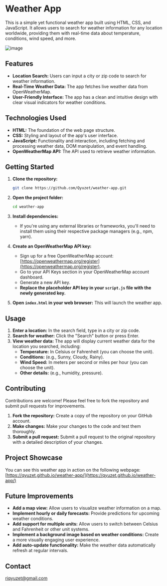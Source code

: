

# Weather App

This is a simple yet functional weather app built using HTML, CSS, and JavaScript. It allows users to search for weather information for any location worldwide, providing them with real-time data about temperature, conditions, wind speed, and more. 

![image](https://github.com/Qyuzet/weather-app/assets/93258081/b986b311-f914-4ac1-bb2f-a607da361096)

## Features

* **Location Search:** Users can input a city or zip code to search for weather information.
* **Real-Time Weather Data:**  The app fetches live weather data from OpenWeatherMap.
* **User-Friendly Interface:** The app has a clean and intuitive design with clear visual indicators for weather conditions.

## Technologies Used

* **HTML:**  The foundation of the web page structure.
* **CSS:**  Styling and layout of the app's user interface.
* **JavaScript:**  Functionality and interaction, including fetching and processing weather data, DOM manipulation, and event handling.
* **OpenWeatherMap API:** The API used to retrieve weather information.

## Getting Started

1. **Clone the repository:**
   ```bash
   git clone https://github.com/Qyuzet/weather-app.git
   ```
2. **Open the project folder:**
   ```bash
   cd weather-app
   ```
3. **Install dependencies:**
   *  If you're using any external libraries or frameworks, you'll need to install them using their respective package managers (e.g., npm, yarn).
4. **Create an OpenWeatherMap API key:**
   * Sign up for a free OpenWeatherMap account: [https://openweathermap.org/register](https://openweathermap.org/register).
   * Go to your API Keys section in your OpenWeatherMap account dashboard.
   * Generate a new API key.
   * **Replace the placeholder API key in your `script.js` file with the newly generated key.**

5. **Open `index.html` in your web browser:** This will launch the weather app.

## Usage

1. **Enter a location:** In the search field, type in a city or zip code.
2. **Search for weather:** Click the "Search" button or press Enter.
3. **View weather data:** The app will display current weather data for the location you searched, including:
    * **Temperature:** In Celsius or Fahrenheit (you can choose the unit).
    * **Conditions:**  (e.g., Sunny, Cloudy, Rainy).
    * **Wind Speed:**  In meters per second or miles per hour (you can choose the unit).
    * **Other details:**  (e.g., humidity, pressure).

## Contributing

Contributions are welcome! Please feel free to fork the repository and submit pull requests for improvements. 

1. **Fork the repository:**  Create a copy of the repository on your GitHub account.
2. **Make changes:**  Make your changes to the code and test them thoroughly.
3. **Submit a pull request:** Submit a pull request to the original repository with a detailed description of your changes. 

## Project Showcase

You can see this weather app in action on the following webpage: [https://qyuzet.github.io/weather-app/](https://qyuzet.github.io/weather-app/) 

## Future Improvements

* **Add a map view:** Allow users to visualize weather information on a map.
* **Implement hourly or daily forecasts:** Provide predictions for upcoming weather conditions.
* **Add support for multiple units:** Allow users to switch between Celsius and Fahrenheit or other unit systems.
* **Implement a background image based on weather conditions:**  Create a more visually engaging user experience. 
* **Add auto-update functionality:**  Make the weather data automatically refresh at regular intervals.

## Contact

riqyuzet@gmail.com
```
